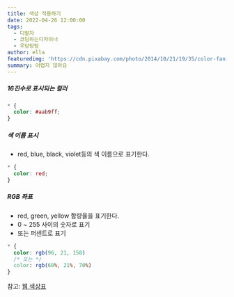 ```yaml
---
title: 색상 적용하기
date: 2022-04-26 12:00:00
tags:
  - 디발자
  - 코딩하는디자이너
  - 우당탕탕
author: ella
featuredimg: 'https://cdn.pixabay.com/photo/2014/10/21/19/35/color-fan-497004_1280.jpg'
summary: 어렵지 않아요
---
```


##### 16진수로 표시되는 컬러

```css
* {
  color: #aab9ff;
}
```

##### 색 이름 표시

- red, blue, black, violet등의 색 이름으로 표기한다. 

```css
* {
  color: red;
}
```

##### RGB 좌표

- red, green, yellow 함량율을 표기한다.
- 0 ~ 255 사이의 숫자로 표기
- 또는 퍼센트로 표기

```css
* {
  color: rgb(96, 21, 158)
  /* 또는 */
  color: rgb(60%, 21%, 70%)
}
```

참고: <a href="https://ko.wikipedia.org/wiki/%EC%9B%B9_%EC%83%89%EC%83%81#HTML_%EC%83%89_%EC%9D%B4%EB%A6%84">웹 색상표</a>
